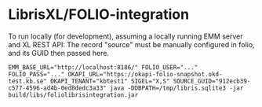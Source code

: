 # LibrisXL/FOLIO-integration

To run locally (for development), assuming a locally running EMM server and XL REST API:
The record "source" must be manually configured in folio, and its GUID then passed here.

`EMM_BASE_URL="http://localhost:8186/" FOLIO_USER="..." FOLIO_PASS="..." OKAPI_URL="https://okapi-folio-snapshot.okd-test.kb.se" OKAPI_TENANT="kbtest1" SIGEL="X,S" SOURCE_GUID="912ecb39-c577-4596-ad4b-0ed8dedc3a33" java -DDBPATH=/tmp/libris.sqlite3 -jar build/libs/foliolibrisintegration.jar`